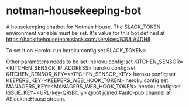 # notman-housekeeping-bot
A housekeeping chatbot for Notman House.
The SLACK_TOKEN environment variable must be set. It's value for this bot defined at https://hackthehouseteam.slack.com/services/B3ULA4DH8

To set it on Heroku run heroku config:set SLACK_TOKEN=<SLACK BOT TOKEN>

Other parameters needs to be set:
heroku config:set KITCHEN_SENSOR=<KITCHEN_SENSOR_IP_ADDRESS>
heroku config:set KITCHEN_SENSOR_KEY=<KITCHEN_SENSOR_KEY>
heroku config:set KEEPERS_KEY=<KEEPERS_WEB_HOOK_TOKEN>
heroku config:set MANAGERS_KEY=<MANAGERS_WEB_HOOK_TOKEN>
heroku config:set ISSUE_KEY=<URL-key-QR/Bit.ly>
@bot joined #auto-pub channel at #SlacktheHouse stream.


